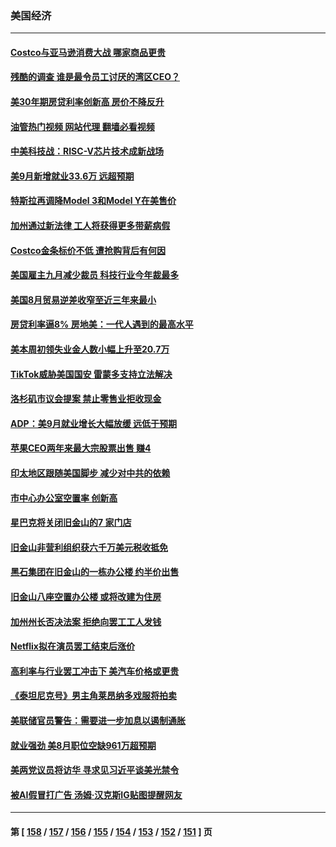 ### 美国经济
---
#### [Costco与亚马逊消费大战 哪家商品更贵](../../pages/ncid1078158/n14086131.md?10090845) 
#### [残酷的调查 谁是最令员工讨厌的湾区CEO？](../../pages/ncid1078158/n14090220.md?10090845) 
#### [美30年期房贷利率创新高 房价不降反升](../../pages/ncid1078158/n14090009.md?10090845) 
#### [油管热门视频 网站代理 翻墙必看视频](http://138.2.39.72:81/youtube.html?epic-marker?10090845)
#### [中美科技战：RISC-V芯片技术成新战场](../../pages/ncid1078158/n14089810.md?10090845) 
#### [美9月新增就业33.6万 远超预期](../../pages/ncid1078158/n14089748.md?10090845) 
#### [特斯拉再调降Model 3和Model Y在美售价](../../pages/ncid1078158/n14089458.md?10090845) 
#### [加州通过新法律 工人将获得更多带薪病假](../../pages/ncid1078158/n14089264.md?10090845) 
#### [Costco金条标价不低 遭抢购背后有何因](../../pages/ncid1078158/n14089026.md?10090845) 
#### [美国雇主九月减少裁员 科技行业今年裁最多](../../pages/ncid1078158/n14088949.md?10090845) 
#### [美国8月贸易逆差收窄至近三年来最小](../../pages/ncid1078158/n14088964.md?10090845) 
#### [房贷利率逼8% 房地美：一代人遇到的最高水平](../../pages/ncid1078158/n14088925.md?10090845) 
#### [美本周初领失业金人数小幅上升至20.7万](../../pages/ncid1078158/n14088913.md?10090845) 
#### [TikTok威胁美国国安 雷蒙多支持立法解决](../../pages/ncid1078158/n14088741.md?10090845) 
#### [洛杉矶市议会提案 禁止零售业拒收现金](../../pages/ncid1078158/n14088238.md?10090845) 
#### [ADP：美9月就业增长大幅放缓 远低于预期](../../pages/ncid1078158/n14088142.md?10090845) 
#### [苹果CEO两年来最大宗股票出售 赚4](../../pages/ncid1078158/n14088155.md?10090845) 
#### [印太地区跟随美国脚步 减少对中共的依赖](../../pages/ncid1078158/n14088119.md?10090845) 
#### [市中心办公室空置率 创新高](../../pages/ncid1078158/n14088106.md?10090845) 
#### [星巴克将关闭旧金山的7 家门店](../../pages/ncid1078158/n14087783.md?10090845) 
#### [旧金山非营利组织获六千万美元税收抵免](../../pages/ncid1078158/n14087781.md?10090845) 
#### [黑石集团在旧金山的一栋办公楼 约半价出售](../../pages/ncid1078158/n14087769.md?10090845) 
#### [旧金山八座空置办公楼 或将改建为住房](../../pages/ncid1078158/n14087767.md?10090845) 
#### [加州州长否决法案 拒绝向罢工工人发钱](../../pages/ncid1078158/n14087739.md?10090845) 
#### [Netflix拟在演员罢工结束后涨价](../../pages/ncid1078158/n14087660.md?10090845) 
#### [高利率与行业罢工冲击下 美汽车价格或更贵](../../pages/ncid1078158/n14087647.md?10090845) 
#### [《泰坦尼克号》男主角莱昂纳多戏服将拍卖](../../pages/ncid1078158/n14087507.md?10090845) 
#### [美联储官员警告：需要进一步加息以遏制通胀](../../pages/ncid1078158/n14087471.md?10090845) 
#### [就业强劲 美8月职位空缺961万超预期](../../pages/ncid1078158/n14087451.md?10090845) 
#### [美两党议员将访华 寻求见习近平谈美光禁令](../../pages/ncid1078158/n14086921.md?10090845) 
#### [被AI假冒打广告 汤姆·汉克斯IG贴图提醒网友](../../pages/ncid1078158/n14086849.md?10090845) 

---
#### 第 [ [158](./158.md?10090845) / [157](./157.md?10090845) / [156](./156.md?10090845) / [155](./155.md?10090845) / [154](./154.md?10090845) / [153](./153.md?10090845) / [152](./152.md?10090845) / [151](./151.md?10090845) ] 页
